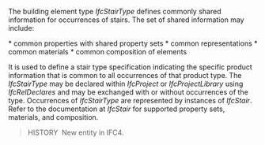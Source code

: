 The building element type _IfcStairType_ defines commonly shared information for occurrences of stairs. The set of shared information may include:

\* common properties with shared property sets
\* common representations
\* common materials
\* common composition of elements

It is used to define a stair type specification indicating the specific product information that is common to all occurrences of that product type. The _IfcStairType_ may be declared within _IfcProject_ or _IfcProjectLibrary_ using _IfcRelDeclares_ and may be exchanged with or without occurrences of the type. Occurrences of _IfcStairType_ are represented by instances of _IfcStair_. Refer to the documentation at _IfcStair_ for supported property sets, materials, and composition.

> HISTORY&nbsp; New entity in IFC4.
